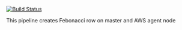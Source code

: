 [![Build Status](http://localhost:8080/buildStatus/icon?job=First_pipe)](http://localhost:8080/job/First_pipe/)

This pipeline creates Febonacci row on master and AWS agent node
